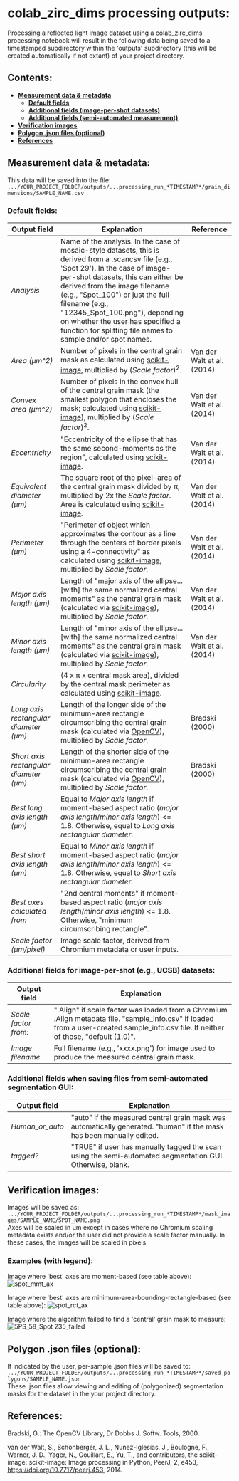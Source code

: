 # colab_zirc_dims processing outputs:

Processing a reflected light image dataset using a colab_zirc_dims processing notebook will result in the following data being saved to a timestamped subdirectory within the 'outputs' subdirectory (this will be created automatically if not extant) of your project directory.

## Contents:
  * **[Measurement data & metadata](https://github.com/MCSitar/colab_zirc_dims/blob/main/processing_outputs.md#measurement-data--metadata)**
    * **[Default fields](https://github.com/MCSitar/colab_zirc_dims/blob/main/processing_outputs.md#default-fields)**
    * **[Additional fields (image-per-shot datasets)](https://github.com/MCSitar/colab_zirc_dims/blob/main/processing_outputs.md#additional-fields-for-image-per-shot-eg-ucsb-datasets)**
    * **[Additional fields (semi-automated measurement)](https://github.com/MCSitar/colab_zirc_dims/blob/main/processing_outputs.md#additional-fields-when-saving-files-from-semi-automated-segmentation-gui)**
   * **[Verification images](https://github.com/MCSitar/colab_zirc_dims/blob/main/processing_outputs.md#verification-images)**
   * **[Polygon .json files (optional)](https://github.com/MCSitar/colab_zirc_dims/blob/main/processing_outputs.md#polygon-json-files-optional)**
   * **[References](https://github.com/MCSitar/colab_zirc_dims/blob/main/processing_outputs.md#references)**

## Measurement data & metadata:
This data will be saved into the file:
<br>
```.../YOUR_PROJECT_FOLDER/outputs/...processing_run_*TIMESTAMP*/grain_dimensions/SAMPLE_NAME.csv```
<br>

### Default fields:
<table>
<thead>
  <tr>
    <th>Output field</th>
    <th>Explanation</th>
    <th>Reference</th>
  </tr>
</thead>
<tbody>
  <tr>
    <td><i>Analysis</i></td>
    <td>Name of the analysis. In the case of mosaic-style datasets, this is derived from a .scancsv file (e.g., 'Spot 29'). In the case of image-per-shot datasets, this can either be derived from the image filename (e.g., "Spot_100") or just the full filename (e.g., "12345_Spot_100.png"), depending on whether the user has specified a function for splitting file names to sample and/or spot names.</td>
    <td> </td>
  </tr>
  <tr>
    <td><i>Area (µm^2)</i></td>
    <td>Number of pixels in the central grain mask as calculated using <a href="https://scikit-image.org/docs/stable/api/skimage.measure.html#skimage.measure.regionprops" target="_blank" rel="noopener noreferrer">scikit-image</a>, multiplied by (<i>Scale factor</i>)<sup>2</sup>.</td>
    <td>Van der Walt et al. (2014)</td>
  </tr>
  <tr>
    <td><i>Convex area (µm^2)</i></td>
    <td>Number of pixels in the convex hull of the central grain mask (the smallest polygon that encloses the mask; calculated using  <a href="https://scikit-image.org/docs/stable/api/skimage.measure.html#skimage.measure.regionprops" target="_blank" rel="noopener noreferrer">scikit-image</a>), multiplied by (<i>Scale factor</i>)<sup>2</sup>.</td>
    <td>Van der Walt et al. (2014)</td>
  </tr>
  <tr>
    <td><i>Eccentricity</i></td>
    <td>"Eccentricity of the ellipse that has the same second-moments as the region", calculated using  <a href="https://scikit-image.org/docs/stable/api/skimage.measure.html#skimage.measure.regionprops" target="_blank" rel="noopener noreferrer">scikit-image</a>.</td>
    <td>Van der Walt et al. (2014)</td>
  </tr>
  <tr>
    <td><i>Equivalent diameter (µm)</i></td>
    <td>The square root of the pixel-area of the central grain mask divided by π, multiplied by 2x the <i>Scale factor</i>. Area is calculated using  <a href="https://scikit-image.org/docs/stable/api/skimage.measure.html#skimage.measure.regionprops" target="_blank" rel="noopener noreferrer">scikit-image</a>.</td>
    <td>Van der Walt et al. (2014)</td>
  </tr>
  <tr>
    <td><i>Perimeter (µm)</i></td>
    <td>"Perimeter of object which approximates the contour as a line through the centers of border pixels using a 4-connectivity" as calculated using  <a href="https://scikit-image.org/docs/stable/api/skimage.measure.html#skimage.measure.regionprops" target="_blank" rel="noopener noreferrer">scikit-image</a>, multiplied by <i>Scale factor</i>.</td>
    <td>Van der Walt et al. (2014)</td>
  </tr>
  <tr>
    <td><i>Major axis length (µm)</i></td>
    <td>Length of "major axis of the ellipse... [with] the same normalized central moments" as the central grain mask (calculated via  <a href="https://scikit-image.org/docs/stable/api/skimage.measure.html#skimage.measure.regionprops" target="_blank" rel="noopener noreferrer">scikit-image</a>), multiplied by <i>Scale factor</i>.</td>
    <td>Van der Walt et al. (2014)</td>
  </tr>
  <tr>
    <td><i>Minor axis length (µm)</i></td>
    <td>Length of "minor axis of the ellipse... [with] the same normalized central moments" as the central grain mask (calculated via  <a href="https://scikit-image.org/docs/stable/api/skimage.measure.html#skimage.measure.regionprops" target="_blank" rel="noopener noreferrer">scikit-image</a>), multiplied by <i>Scale factor</i>.</td>
    <td>Van der Walt et al. (2014)</td>
  </tr>
  <tr>
    <td><i>Circularity</i></td>
    <td>(4 x π x central mask area), divided by the central mask perimeter as calculated using  <a href="https://scikit-image.org/docs/stable/api/skimage.measure.html#skimage.measure.regionprops" target="_blank" rel="noopener noreferrer">scikit-image</a>.</td>
    <td> </td>
  </tr>
  <tr>
    <td><i>Long axis rectangular diameter (µm)</i></td>
    <td>Length of the longer side of the minimum-area rectangle circumscribing the central grain mask (calculated via  <a href="https://docs.opencv.org/4.6.0/d3/dc0/group__imgproc__shape.html#ga3d476a3417130ae5154aea421ca7ead9" target="_blank" rel="noopener noreferrer">OpenCV</a>), multiplied by <i>Scale factor</i>.</td>
    <td>Bradski (2000)</td>
  </tr>
  <tr>
    <td><i>Short axis rectangular diameter (µm)</i></td>
    <td>Length of the shorter side of the minimum-area rectangle circumscribing the central grain mask (calculated via  <a href="https://docs.opencv.org/4.6.0/d3/dc0/group__imgproc__shape.html#ga3d476a3417130ae5154aea421ca7ead9" target="_blank" rel="noopener noreferrer">OpenCV</a>), multiplied by <i>Scale factor</i>.</td>
    <td>Bradski (2000)</td>
  </tr>
  <tr>
    <td><i>Best long axis length (µm)</i></td>
    <td>Equal to <i>Major axis length</i> if moment-based aspect ratio (<i>major axis length</i>/<i>minor axis length</i>) &lt;= 1.8. Otherwise, equal to <i>Long axis rectangular diameter</i>.</td>
    <td> </td>
  </tr>
  <tr>
    <td><i>Best short axis length (µm)</i></td>
    <td>Equal to <i>Minor axis length</i> if moment-based aspect ratio (<i>major axis length</i>/<i>minor axis length</i>) &lt;= 1.8. Otherwise, equal to <i>Short axis rectangular diameter</i>.</td>
    <td> </td>
  </tr>
  <tr>
    <td><i>Best axes calculated from</i></td>
    <td>"2nd central moments" if moment-based aspect ratio (<i>major axis length</i>/<i>minor axis length</i>) &lt;= 1.8. Otherwise, "minimum circumscribing rectangle".</td>
    <td> </td>
  </tr>
  <tr>
    <td><i>Scale factor (µm/pixel)</i></td>
    <td>Image scale factor, derived from Chromium metadata or user inputs.</td>
    <td> </td>
  </tr>
</tbody>
</table>

### Additional fields for image-per-shot (e.g., UCSB) datasets:
<table>
<thead>
  <tr>
    <th>Output field</th>
    <th>Explanation</th>
  </tr>
</thead>
<tbody>
  <tr>
    <td><i>Scale factor from:</i></td>
    <td>".Align" if scale factor was loaded from a Chromium .Align metadata file. "sample_info.csv" if loaded from a user-created sample_info.csv file. If neither of those, "default (1.0)".</td>
  </tr>
  <tr>
    <td><i>Image filename</i></td>
    <td>Full filename (e.g., 'xxxx.png') for image used to produce the measured central grain mask.</td>
  </tr>
</tbody>
</table>


### Additional fields when saving files from semi-automated segmentation GUI:
<table>
<thead>
  <tr>
    <th>Output field</th>
    <th>Explanation</th>
  </tr>
</thead>
<tbody>
  <tr>
    <td><i>Human_or_auto</i></td>
    <td>"auto" if the measured central grain mask was automatically generated. "human" if the mask has been manually edited.</td>
  </tr>
  <tr>
    <td><i>tagged?</i></td>
    <td>"TRUE" if user has manually tagged the scan using the semi-automated segmentation GUI. Otherwise, blank.</td>
  </tr>
</tbody>
</table>

## Verification images:

Images will be saved as:
<br>
```.../YOUR_PROJECT_FOLDER/outputs/...processing_run_*TIMESTAMP*/mask_images/SAMPLE_NAME/SPOT_NAME.png```
<br>
Axes will be scaled in µm except in cases where no Chromium scaling metadata exists and/or the user did not provide a scale factor manually. In these cases, the images will be scaled in pixels.

### Examples (with legend):
Image where 'best' axes are moment-based (see table above):
![spot_mmt_ax](https://user-images.githubusercontent.com/74220513/202790622-1be5092b-edb2-4d1a-bc40-0027151d1452.png)

Image where 'best' axes are minimum-area-bounding-rectangle-based (see table above):
![spot_rct_ax](https://user-images.githubusercontent.com/74220513/202790735-bf526b6c-51f7-4b11-9385-c985c3f1200c.png)

Image where the algorithm failed to find a 'central' grain mask to measure:
![5PS_58_Spot 235_failed](https://user-images.githubusercontent.com/74220513/202791489-c960f56b-3390-47c5-ac3b-be5a9f9adbef.png)

## Polygon .json files (optional):
If indicated by the user, per-sample .json files will be saved to:
<br>
```.../YOUR_PROJECT_FOLDER/outputs/...processing_run_*TIMESTAMP*/saved_polygons/SAMPLE_NAME.json```
<br>
These .json files allow viewing and editing of (polygonized) segmentation masks for the dataset in the your project directory.

## References:
Bradski, G.: The OpenCV Library, Dr Dobbs J. Softw. Tools, 2000.

van der Walt, S., Schönberger, J. L., Nunez-Iglesias, J., Boulogne, F., Warner, J. D., Yager, N., Gouillart, E., Yu, T., and contributors,  the scikit-image: scikit-image: Image processing in Python, PeerJ, 2, e453, https://doi.org/10.7717/peerj.453, 2014.
